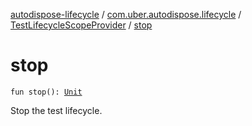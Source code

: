[autodispose-lifecycle](../../index.md) / [com.uber.autodispose.lifecycle](../index.md) / [TestLifecycleScopeProvider](index.md) / [stop](./stop.md)

# stop

`fun stop(): `[`Unit`](https://kotlinlang.org/api/latest/jvm/stdlib/kotlin/-unit/index.html)

Stop the test lifecycle.

